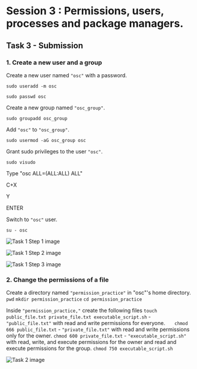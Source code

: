 # Session 3 : Permissions, users, processes and package managers.
## Task 3 - Submission

### 1. Create a new user and a group

 Create a new user named `"osc"` with a password.

  ``` sudo useradd -m osc ```

  ``` sudo passwd osc ```
  
 Create a new group named `"osc_group"`.

  ``` sudo groupadd osc_group ```
  
 Add `"osc"` to `"osc_group"`.

  ``` sudo usermod -aG osc_group osc ```
  
 Grant sudo privileges to the user `"osc"`.

  ``` sudo visudo  ```

  Type "osc ALL=(ALL:ALL) ALL"

  C+X

   Y

  ENTER
  
 Switch to `"osc"` user.

 ``` su - osc ```


 
 ![Task 1 Step 1 image](Session3_Task1_Step1.png)
 
 ![Task 1 Step 2 image](Session3_Task1_Step2_Nano.png)
 
 ![Task 1 Step 3 image](Session3_Task1_Step3.png)




### 2. Change the permissions of a file

 Create a directory named `"permission_practice"` in "osc"'s home directory.
 ``` pwd ```
 ``` mkdir permission_practice ```
	``` cd permission_practice ```

 
 Inside `"permission_practice,"` create the following files ``` touch public_file.txt private_file.txt executable_script.sh ```
     - `"public_file.txt"` with read and write permissions for everyone. ``` 	chmod 666 public_file.txt ```
    - `"private_file.txt"` with read and write permissions only for the owner. ``` chmod 600 private_file.txt ```
    - `"executable_script.sh"` with read, write, and execute permissions for the owner and read and execute permissions for the 
   group. ``` chmod 750 executable_script.sh ```

![Task 2 image](Session3_Task2.png)

